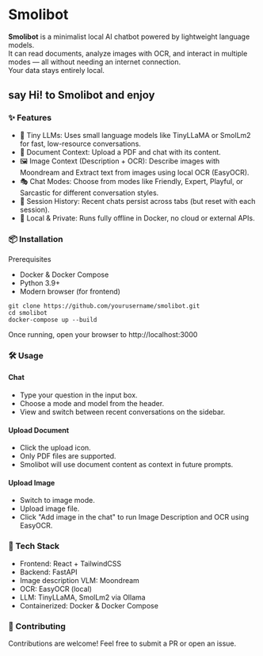 # Smolibot

**Smolibot** is a minimalist local AI chatbot powered by lightweight language models.  
It can read documents, analyze images with OCR, and interact in multiple modes — all without needing an internet connection.  
Your data stays entirely local.

## say Hi! to **Smolibot** and enjoy  

### ✨ Features
- 🧠 Tiny LLMs: Uses small language models like TinyLLaMA or SmolLm2 for fast, low-resource conversations.
- 📄 Document Context: Upload a PDF and chat with its content.
- 🖼️ Image Context (Description + OCR): Describe images with Moondream and Extract text from images using local OCR (EasyOCR).
- 🎭 Chat Modes: Choose from modes like Friendly, Expert, Playful, or Sarcastic for different conversation styles.
- 💾 Session History: Recent chats persist across tabs (but reset with each session).
- 🔐 Local & Private: Runs fully offline in Docker, no cloud or external APIs.

### 📦 Installation
Prerequisites
- Docker & Docker Compose  
- Python 3.9+  
- Modern browser (for frontend)

```
git clone https://github.com/yourusername/smolibot.git  
cd smolibot  
docker-compose up --build
```

Once running, open your browser to http://localhost:3000

### 🛠️ Usage
#### Chat
- Type your question in the input box.  
- Choose a mode and model from the header.
- View and switch between recent conversations on the sidebar.

#### Upload Document
- Click the upload icon.
- Only PDF files are supported.
- Smolibot will use document content as context in future prompts.

#### Upload Image  
- Switch to image mode.
- Upload image file.
- Click "Add image in the chat" to run Image Description and OCR using EasyOCR.

### 🧰 Tech Stack
- Frontend: React + TailwindCSS
- Backend: FastAPI
- Image description VLM: Moondream
- OCR: EasyOCR (local)
- LLM: TinyLLaMA, SmolLm2 via Ollama
- Containerized: Docker & Docker Compose

### 🤝 Contributing
Contributions are welcome! Feel free to submit a PR or open an issue.
